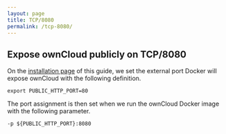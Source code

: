 ```yaml
---
layout: page
title: TCP/8080
permalink: /tcp-8080/
---
```


## Expose ownCloud publicly on TCP/8080

On the [installation page](/install/) of this guide, we set the external port Docker
will expose ownCloud with the following definition.

```
export PUBLIC_HTTP_PORT=80
```

The port assignment is then set when we run the ownCloud Docker image with the following
parameter.

```
-p ${PUBLIC_HTTP_PORT}:8080
```


